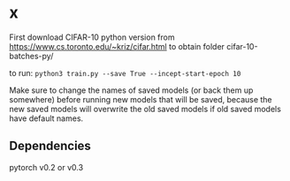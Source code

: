 # x

First download CIFAR-10 python version from https://www.cs.toronto.edu/~kriz/cifar.html to obtain folder cifar-10-batches-py/

to run:
`python3 train.py --save True --incept-start-epoch 10`

Make sure to change the names of saved models (or back them up somewhere) before running new models that will be saved, because the new saved models will overwrite the old saved models if old saved models have default names.

## Dependencies
pytorch v0.2 or v0.3
